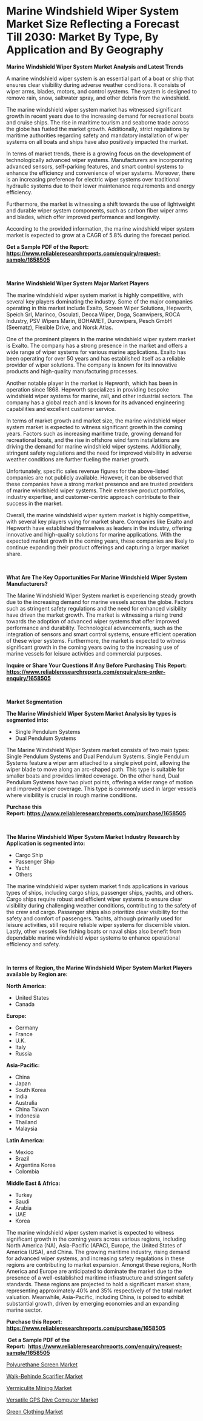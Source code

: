 <p><h1>Marine Windshield Wiper System Market Size Reflecting a Forecast Till 2030: Market By Type, By Application and By Geography</h1></p><p><strong>Marine Windshield Wiper System Market Analysis and Latest Trends</strong></p>
<p><p>A marine windshield wiper system is an essential part of a boat or ship that ensures clear visibility during adverse weather conditions. It consists of wiper arms, blades, motors, and control systems. The system is designed to remove rain, snow, saltwater spray, and other debris from the windshield.</p><p>The marine windshield wiper system market has witnessed significant growth in recent years due to the increasing demand for recreational boats and cruise ships. The rise in maritime tourism and seaborne trade across the globe has fueled the market growth. Additionally, strict regulations by maritime authorities regarding safety and mandatory installation of wiper systems on all boats and ships have also positively impacted the market.</p><p>In terms of market trends, there is a growing focus on the development of technologically advanced wiper systems. Manufacturers are incorporating advanced sensors, self-parking features, and smart control systems to enhance the efficiency and convenience of wiper systems. Moreover, there is an increasing preference for electric wiper systems over traditional hydraulic systems due to their lower maintenance requirements and energy efficiency.</p><p>Furthermore, the market is witnessing a shift towards the use of lightweight and durable wiper system components, such as carbon fiber wiper arms and blades, which offer improved performance and longevity.</p><p>According to the provided information, the marine windshield wiper system market is expected to grow at a CAGR of 5.8% during the forecast period.</p></p>
<p><strong>Get a Sample PDF of the Report:&nbsp; <a href="https://www.reliableresearchreports.com/enquiry/request-sample/1658505">https://www.reliableresearchreports.com/enquiry/request-sample/1658505</a></strong></p>
<p>&nbsp;</p>
<p><strong>Marine Windshield Wiper System Major Market Players</strong></p>
<p><p>The marine windshield wiper system market is highly competitive, with several key players dominating the industry. Some of the major companies operating in this market include Exalto, Screen Wiper Solutions, Hepworth, Speich Srl, Marinco, Osculati, Decca Wiper, Doga, Scanwipers, ROCA Industry, PSV Wipers Marin, BOHAMET, Durowipers, Pesch GmbH (Seematz), Flexible Drive, and Norsk Atlas.</p><p>One of the prominent players in the marine windshield wiper system market is Exalto. The company has a strong presence in the market and offers a wide range of wiper systems for various marine applications. Exalto has been operating for over 50 years and has established itself as a reliable provider of wiper solutions. The company is known for its innovative products and high-quality manufacturing processes.</p><p>Another notable player in the market is Hepworth, which has been in operation since 1868. Hepworth specializes in providing bespoke windshield wiper systems for marine, rail, and other industrial sectors. The company has a global reach and is known for its advanced engineering capabilities and excellent customer service.</p><p>In terms of market growth and market size, the marine windshield wiper system market is expected to witness significant growth in the coming years. Factors such as increasing maritime trade, growing demand for recreational boats, and the rise in offshore wind farm installations are driving the demand for marine windshield wiper systems. Additionally, stringent safety regulations and the need for improved visibility in adverse weather conditions are further fueling the market growth.</p><p>Unfortunately, specific sales revenue figures for the above-listed companies are not publicly available. However, it can be observed that these companies have a strong market presence and are trusted providers of marine windshield wiper systems. Their extensive product portfolios, industry expertise, and customer-centric approach contribute to their success in the market.</p><p>Overall, the marine windshield wiper system market is highly competitive, with several key players vying for market share. Companies like Exalto and Hepworth have established themselves as leaders in the industry, offering innovative and high-quality solutions for marine applications. With the expected market growth in the coming years, these companies are likely to continue expanding their product offerings and capturing a larger market share.</p></p>
<p>&nbsp;</p>
<p><strong>What Are The Key Opportunities For Marine Windshield Wiper System Manufacturers?</strong></p>
<p><p>The Marine Windshield Wiper System market is experiencing steady growth due to the increasing demand for marine vessels across the globe. Factors such as stringent safety regulations and the need for enhanced visibility have driven the market growth. The market is witnessing a rising trend towards the adoption of advanced wiper systems that offer improved performance and durability. Technological advancements, such as the integration of sensors and smart control systems, ensure efficient operation of these wiper systems. Furthermore, the market is expected to witness significant growth in the coming years owing to the increasing use of marine vessels for leisure activities and commercial purposes.</p></p>
<p><strong>Inquire or Share Your Questions If Any Before Purchasing This Report: <a href="https://www.reliableresearchreports.com/enquiry/pre-order-enquiry/1658505">https://www.reliableresearchreports.com/enquiry/pre-order-enquiry/1658505</a></strong></p>
<p>&nbsp;</p>
<p><strong>Market Segmentation</strong></p>
<p><strong>The Marine Windshield Wiper System Market Analysis by types is segmented into:</strong></p>
<p><ul><li>Single Pendulum Systems</li><li>Dual Pendulum Systems</li></ul></p>
<p><p>The Marine Windshield Wiper System market consists of two main types: Single Pendulum Systems and Dual Pendulum Systems. Single Pendulum Systems feature a wiper arm attached to a single pivot point, allowing the wiper blade to move along an arc-shaped path. This type is suitable for smaller boats and provides limited coverage. On the other hand, Dual Pendulum Systems have two pivot points, offering a wider range of motion and improved wiper coverage. This type is commonly used in larger vessels where visibility is crucial in rough marine conditions.</p></p>
<p><strong>Purchase this Report:&nbsp;<a href="https://www.reliableresearchreports.com/purchase/1658505">https://www.reliableresearchreports.com/purchase/1658505</a></strong></p>
<p>&nbsp;</p>
<p><strong>The Marine Windshield Wiper System Market Industry Research by Application is segmented into:</strong></p>
<p><ul><li>Cargo Ship</li><li>Passenger Ship</li><li>Yacht</li><li>Others</li></ul></p>
<p><p>The marine windshield wiper system market finds applications in various types of ships, including cargo ships, passenger ships, yachts, and others. Cargo ships require robust and efficient wiper systems to ensure clear visibility during challenging weather conditions, contributing to the safety of the crew and cargo. Passenger ships also prioritize clear visibility for the safety and comfort of passengers. Yachts, although primarily used for leisure activities, still require reliable wiper systems for discernible vision. Lastly, other vessels like fishing boats or naval ships also benefit from dependable marine windshield wiper systems to enhance operational efficiency and safety.</p></p>
<p>&nbsp;</p>
<p><strong>In terms of Region, the Marine Windshield Wiper System Market Players available by Region are:</strong></p>
<p>
    <p> <strong> North America: </strong>
        <ul>
            <li>United States</li>
            <li>Canada</li>
        </ul>
        </p> 
    <p> <strong> Europe: </strong>
        <ul>
            <li>Germany</li>
            <li>France</li>
            <li>U.K.</li>
            <li>Italy</li>
            <li>Russia</li>
        </ul>
        </p> 
    <p> <strong> Asia-Pacific: </strong>
        <ul>
            <li>China</li>
            <li>Japan</li>
            <li>South Korea</li>
            <li>India</li>
            <li>Australia</li>
            <li>China Taiwan</li>
            <li>Indonesia</li>
            <li>Thailand</li>
            <li>Malaysia</li>
        </ul>
        </p> 
    <p> <strong> Latin America: </strong>
        <ul>
            <li>Mexico</li>
            <li>Brazil</li>
            <li>Argentina Korea</li>
            <li>Colombia</li>
        </ul>
        </p> 
    <p> <strong> Middle East & Africa: </strong>
        <ul>
            <li>Turkey</li>
            <li>Saudi</li>
            <li>Arabia</li>
            <li>UAE</li>
            <li>Korea</li>
        </ul>
    </p>
    </p>
<p><p>The marine windshield wiper system market is expected to witness significant growth in the coming years across various regions, including North America (NA), Asia-Pacific (APAC), Europe, the United States of America (USA), and China. The growing maritime industry, rising demand for advanced wiper systems, and increasing safety regulations in these regions are contributing to market expansion. Amongst these regions, North America and Europe are anticipated to dominate the market due to the presence of a well-established maritime infrastructure and stringent safety standards. These regions are projected to hold a significant market share, representing approximately 40% and 35% respectively of the total market valuation. Meanwhile, Asia-Pacific, including China, is poised to exhibit substantial growth, driven by emerging economies and an expanding marine sector.</p></p>
<p><strong>Purchase this Report: <a href="https://www.reliableresearchreports.com/purchase/1658505">https://www.reliableresearchreports.com/purchase/1658505</a></strong></p>
<p>&nbsp;<strong>Get a Sample PDF of the Report:&nbsp;&nbsp;<a href="https://www.reliableresearchreports.com/enquiry/request-sample/1658505">https://www.reliableresearchreports.com/enquiry/request-sample/1658505</a></strong></p>
<p><strong></strong></p>
<p><p><a href="https://www.linkedin.com/pulse/polyurethane-screen-market-research-report-provides-thorough-b4tre/">Polyurethane Screen Market</a></p><p><a href="https://github.com/FassouRP/Market-Research-Report-List-1/blob/main/walk-behinde-scarifier-market.md">Walk-Behinde Scarifier Market</a></p><p><a href="https://medium.com/@guyskiles1918/vermiculite-mining-market-size-cagr-trends-2024-2030-b69504fe16f5">Vermiculite Mining Market</a></p><p><a href="https://github.com/ashepherd82/Market-Research-Report-List-1/blob/main/versatile-gps-dive-computer-market.md">Versatile GPS Dive Computer Market</a></p><p><a href="https://medium.com/@norvalolson/green-clothing-market-size-growth-forecast-2023-2030-27dab570a0d6">Green Clothing Market</a></p></p>